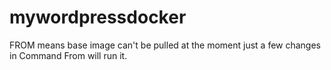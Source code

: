# mywordpressdocker
FROM means base image can't be pulled at the moment just a few changes in Command From will run it. 

